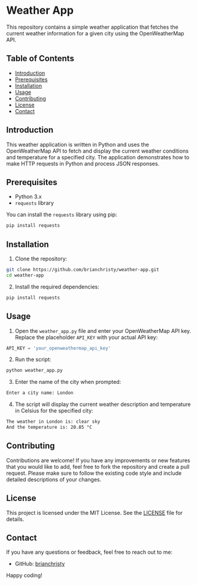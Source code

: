 # Weather App

This repository contains a simple weather application that fetches the current weather information for a given city using the OpenWeatherMap API.

## Table of Contents

- [Introduction](#introduction)
- [Prerequisites](#prerequisites)
- [Installation](#installation)
- [Usage](#usage)
- [Contributing](#contributing)
- [License](#license)
- [Contact](#contact)

## Introduction

This weather application is written in Python and uses the OpenWeatherMap API to fetch and display the current weather conditions and temperature for a specified city. The application demonstrates how to make HTTP requests in Python and process JSON responses.

## Prerequisites

- Python 3.x
- `requests` library

You can install the `requests` library using pip:

```bash
pip install requests
```

## Installation

1. Clone the repository:

```bash
git clone https://github.com/brianchristy/weather-app.git
cd weather-app
```

2. Install the required dependencies:

```bash
pip install requests
```

## Usage

1. Open the `weather_app.py` file and enter your OpenWeatherMap API key. Replace the placeholder `API_KEY` with your actual API key:

```python
API_KEY = 'your_openweathermap_api_key'
```

2. Run the script:

```bash
python weather_app.py
```

3. Enter the name of the city when prompted:

```bash
Enter a city name: London
```

4. The script will display the current weather description and temperature in Celsius for the specified city:

```bash
The weather in London is: clear sky
And the temperature is: 20.85 °C
```

## Contributing

Contributions are welcome! If you have any improvements or new features that you would like to add, feel free to fork the repository and create a pull request. Please make sure to follow the existing code style and include detailed descriptions of your changes.

## License

This project is licensed under the MIT License. See the [LICENSE](https://choosealicense.com/licenses/mit/) file for details.

## Contact

If you have any questions or feedback, feel free to reach out to me:

- GitHub: [brianchristy](https://github.com/brianchristy)

Happy coding!
```
